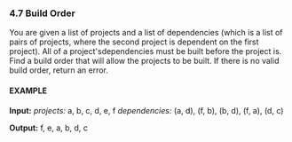 ### 4.7 Build Order
You are given a list of projects and a list of dependencies (which is a list of pairs of projects, where the second project is dependent on the first project). All of a project'sdependencies must be built before the project is. Find a build order that will allow the projects to be built. If there is no valid build order, return an error.

#### EXAMPLE

**Input:** *projects:* a, b, c, d, e, f *dependencies:* (a, d), (f, b), (b, d), (f, a), (d, c)

**Output:** f, e, a, b, d, c